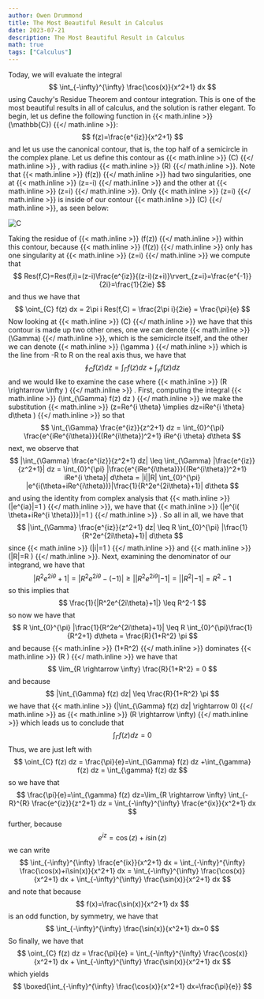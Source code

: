 ```yaml
---
author: Owen Drummond
title: The Most Beautiful Result in Calculus
date: 2023-07-21
description: The Most Beautiful Result in Calculus
math: true
tags: ["Calculus"]
---
```


Today, we will evaluate the integral 
$$
\int_{-\infty}^{\infty} \frac{\cos(x)}{x^2+1} dx
$$
using Cauchy's Residue Theorem and contour integration. This is one of the most beautiful results in all of calculus, and the solution is rather elegant. To begin, let us define the following function in 
{{< math.inline >}}
\(\mathbb{C}\)
{{</ math.inline >}}:
$$
f(z)=\frac{e^{iz}}{x^2+1}
$$
and let us use the canonical contour, that is, the top half of a semicircle in the complex plane. Let us define this contour as 
{{< math.inline >}}
\(C\)
{{</ math.inline >}}
, with radius 
{{< math.inline >}}
\(R\)
{{</ math.inline >}}. Note that 
{{< math.inline >}}
\(f(z)\)
{{</ math.inline >}}
had two singularities, one at 
{{< math.inline >}}
\(z=-i\)
{{</ math.inline >}}
and the other at
{{< math.inline >}}
\(z=i\)
{{</ math.inline >}}.
Only 
{{< math.inline >}}
\(z=i\)
{{</ math.inline >}}
is inside of our contour 
{{< math.inline >}}
\(C\)
{{</ math.inline >}}, as seen below:

![C](IMG_1663.png)

Taking the residue of 
{{< math.inline >}}
\(f(z)\)
{{</ math.inline >}}
within this contour, because 
{{< math.inline >}}
\(f(z)\)
{{</ math.inline >}}
only has one singularity at 
{{< math.inline >}}
\(z=i\)
{{</ math.inline >}}
we compute that
$$
Res(f,C)=Res(f,i)=(z-i)\frac{e^{iz}}{(z-i)(z+i)}\rvert_{z=i}=\frac{e^{-1}}{2i}=\frac{1}{2ie}
$$
and thus we have that
$$
\oint_{C} f(z) dx = 2\pi i Res(f,C) = \frac{2\pi i}{2ie} = \frac{\pi}{e}
$$
Now looking at 
{{< math.inline >}}
\(C\)
{{</ math.inline >}}
we have that this contour is made up two other ones, one we can denote 
{{< math.inline >}}
\(\Gamma\)
{{</ math.inline >}},
which is the semicircle itself,
and the other we can denote
{{< math.inline >}}
\(\gamma \)
{{</ math.inline >}}
which is the line from -R to R on the real axis
thus, we have that
$$
\oint_{C} f(z) dz = \int_{\Gamma} f(z) dz + \int_{\gamma} f(z) dz
$$
and we would like to examine the case where 
{{< math.inline >}}
\(R \rightarrow \infty \)
{{</ math.inline >}} . First, computing the integral 
{{< math.inline >}}
\(\int_{\Gamma} f(z) dz \)
{{</ math.inline >}}
we make the substitution 
{{< math.inline >}}
\(z=Re^{i \theta} \implies dz=iRe^{i \theta} d\theta \)
{{</ math.inline >}}
so that 
$$
\int_{\Gamma} \frac{e^{iz}}{z^2+1} dz = \int_{0}^{\pi} \frac{e^{iRe^{i\theta}}}{(Re^{i\theta})^2+1} iRe^{i \theta} d\theta
$$
next, we observe that 
$$
|\int_{\Gamma} \frac{e^{iz}}{z^2+1} dz| \leq \int_{\Gamma} |\frac{e^{iz}}{z^2+1}| dz = \int_{0}^{\pi} |\frac{e^{iRe^{i\theta}}}{(Re^{i\theta})^2+1} iRe^{i \theta}| d\theta = |i||R| \int_{0}^{\pi} |e^{i(\theta+iRe^{i\theta})}|\frac{1}{R^2e^{2i\theta}+1}| d\theta
$$
and using the identity from complex analysis that
{{< math.inline >}}
\(|e^{ia}|=1 \)
{{</ math.inline >}},
we have that 
{{< math.inline >}}
\(|e^{i( \theta+iRe^{i \theta})}|=1 \)
{{</ math.inline >}} . So all in all, we have that
$$
|\int_{\Gamma} \frac{e^{iz}}{z^2+1} dz| \leq R \int_{0}^{\pi} |\frac{1}{R^2e^{2i\theta}+1}| d\theta
$$
since 
{{< math.inline >}}
\(|i|=1 \)
{{</ math.inline >}}
and 
{{< math.inline >}}
\(|R|=R \)
{{</ math.inline >}}.
Next, examining the denominator of our integrand, we have that
$$
|R^2e^{2i\theta}+1|=|R^2e^{2i\theta} - (-1)| \geq ||R^2e^{2i\theta}|-1|=||R^2|-1|=R^2-1
$$
so this implies that
$$
\frac{1}{|R^2e^{2i\theta}+1|} \leq R^2-1
$$
so now we have that 
$$
R \int_{0}^{\pi} |\frac{1}{R^2e^{2i\theta}+1}| \leq R \int_{0}^{\pi}\frac{1}{R^2+1} d\theta = \frac{R}{1+R^2} \pi
$$
and because
{{< math.inline >}}
\(1+R^2\)
{{</ math.inline >}} dominates
{{< math.inline >}}
\(R \)
{{</ math.inline >}}
we have that 
$$
\lim_{R \rightarrow \infty} \frac{R}{1+R^2} = 0
$$
and because 
$$
|\int_{\Gamma} f(z) dz| \leq \frac{R}{1+R^2} \pi
$$
we have that
{{< math.inline >}}
\(|\int_{\Gamma} f(z) dz| \rightarrow 0\)
{{</ math.inline >}}
as
{{< math.inline >}}
\(R \rightarrow \infty\)
{{</ math.inline >}}
which leads us to conclude that
$$
\int_{\Gamma} f(z) dz=0
$$
Thus, we are just left with
$$
\oint_{C} f(z) dz = \frac{\pi}{e}=\int_{\Gamma} f(z) dz +\int_{\gamma} f(z) dz = \int_{\gamma} f(z) dz
$$
so we have that
$$
\frac{\pi}{e}=\int_{\gamma} f(z) dz=\lim_{R \rightarrow \infty} \int_{-R}^{R} \frac{e^{iz}}{z^2+1} dz =  \int_{-\infty}^{\infty} \frac{e^{ix}}{x^2+1} dx
$$
further, because
$$
e^{iz}=\cos(z)+i\sin(z)
$$
we can write
$$
\int_{-\infty}^{\infty} \frac{e^{ix}}{x^2+1} dx = \int_{-\infty}^{\infty} \frac{\cos(x)+i\sin(x)}{x^2+1} dx = \int_{-\infty}^{\infty} \frac{\cos(x)}{x^2+1} dx + \int_{-\infty}^{\infty} \frac{\sin(x)}{x^2+1} dx
$$
and note that because
$$
f(x)=\frac{\sin(x)}{x^2+1} dx
$$
is an odd function, by symmetry, we have that 
$$
\int_{-\infty}^{\infty} \frac{\sin(x)}{x^2+1} dx=0
$$
So finally, we have that 
$$
\oint_{C} f(z) dz = \frac{\pi}{e} = \int_{-\infty}^{\infty} \frac{\cos(x)}{x^2+1} dx + \int_{-\infty}^{\infty} \frac{\sin(x)}{x^2+1} dx
$$
which yields
$$
\boxed{\int_{-\infty}^{\infty} \frac{\cos(x)}{x^2+1} dx=\frac{\pi}{e}}
$$